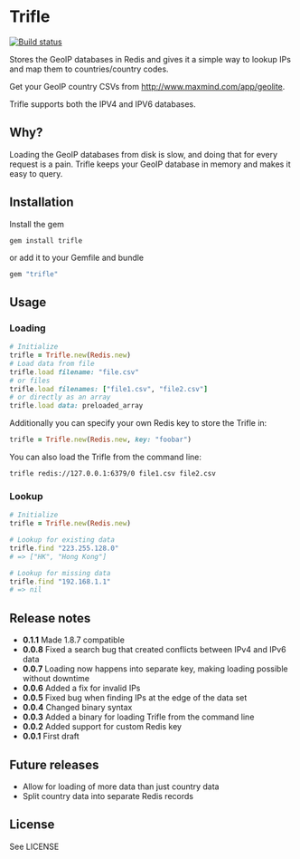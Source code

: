 # Trifle

[![Build status](https://secure.travis-ci.org/EmberAds/trifle.png?branch=master)](https://travis-ci.org/#!/EmberAds/trifle)

Stores the GeoIP databases in Redis and gives it a simple way to lookup IPs and map them to countries/country codes.

Get your GeoIP country CSVs from http://www.maxmind.com/app/geolite.

Trifle supports both the IPV4 and IPV6 databases.

## Why?

Loading the GeoIP databases from disk is slow, and doing that for every request is a pain. Trifle keeps your GeoIP database in memory and makes it easy to query.

## Installation

Install the gem

    gem install trifle

or add it to your Gemfile and bundle

```ruby
gem "trifle"
```

## Usage

### Loading

```ruby
# Initialize
trifle = Trifle.new(Redis.new)
# Load data from file
trifle.load filename: "file.csv"
# or files
trifle.load filenames: ["file1.csv", "file2.csv"]
# or directly as an array
trifle.load data: preloaded_array
```

Additionally you can specify your own Redis key to store the Trifle in:

```ruby
trifle = Trifle.new(Redis.new, key: "foobar")
```

You can also load the Trifle from the command line:

    trifle redis://127.0.0.1:6379/0 file1.csv file2.csv

### Lookup

```ruby
# Initialize
trifle = Trifle.new(Redis.new)

# Lookup for existing data
trifle.find "223.255.128.0"
# => ["HK", "Hong Kong"]

# Lookup for missing data
trifle.find "192.168.1.1"
# => nil
```

## Release notes

* **0.1.1** Made 1.8.7 compatible
* **0.0.8** Fixed a search bug that created conflicts between IPv4 and IPv6 data
* **0.0.7** Loading now happens into separate key, making loading possible without downtime
* **0.0.6** Added a fix for invalid IPs
* **0.0.5** Fixed bug when finding IPs at the edge of the data set
* **0.0.4** Changed binary syntax
* **0.0.3** Added a binary for loading Trifle from the command line
* **0.0.2** Added support for custom Redis key
* **0.0.1** First draft

## Future releases

* Allow for loading of more data than just country data
* Split country data into separate Redis records

## License

See LICENSE

